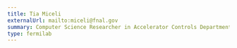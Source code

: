 ```yaml
---
title: Tia Miceli
externalUrl: mailto:miceli@fnal.gov
summary: Computer Science Researcher in Accelerator Controls Department, Accelerator controls and AI
type: fermilab
---
```

